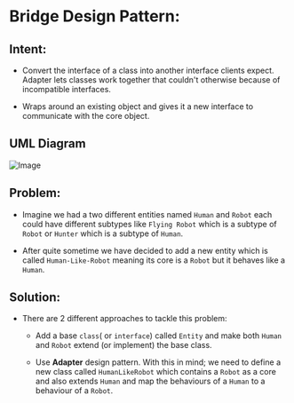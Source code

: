 # Bridge Design Pattern:
    
   ## Intent:
   - Convert the interface of a class into another interface clients expect. Adapter lets classes work together that couldn't otherwise because of incompatible interfaces.
   
   - Wraps around an existing object and gives it a new interface to communicate with the core object.
   
   ## UML Diagram
   ![Image][uml-diagram]
    
   ## Problem:
   - Imagine we had a two different entities named `Human` and `Robot` each could have different subtypes like `Flying Robot` which is a subtype of `Robot` or `Hunter` which is a subtype of `Human`.
   
   - After quite sometime we have decided to add a new entity which is called `Human-Like-Robot` meaning its core is a `Robot` but it behaves like a `Human`.
    
   ## Solution:
   - There are 2 different approaches to tackle this problem:
        - Add a base `class`( or `interface`) called `Entity` and make both `Human` and `Robot` extend (or implement) the base class.
        
        - Use **Adapter** design pattern. With this in mind; we need to define a new class called `HumanLikeRobot` which contains a `Robot` as a core and also extends `Human` and map the behaviours of a `Human` to a behaviour of a `Robot`.
   
   
   [uml-diagram]: https://github.com/navid9675/DesignPatternsPractice/blob/Adapter/src/Adapter/UML-Diagram.png